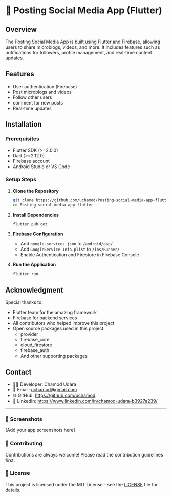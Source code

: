 # 📱 Posting Social Media App (Flutter)

## Overview
The Posting Social Media App is built using Flutter and Firebase, allowing users to share microblogs, videos, and more. It includes features such as notifications for followers, profile management, and real-time content updates.

## Features
- User authentication (Firebase)
- Post microblogs and videos
- Follow other users
- comment for new posts
- Real-time updates

## Installation

### Prerequisites
- Flutter SDK (>=2.0.0)
- Dart (>=2.12.0)
- Firebase account
- Android Studio or VS Code

### Setup Steps
1. **Clone the Repository**
   ```bash
   git clone https://github.com/uchamod/Posting-social-media-app-flutter.git
   cd Posting-social-media-app-flutter
   ```

2. **Install Dependencies**
   ```bash
   flutter pub get
   ```

3. **Firebase Configuration**
   - Add `google-services.json` to `/android/app/`
   - Add `GoogleService-Info.plist` to `/ios/Runner/`
   - Enable Authentication and Firestore in Firebase Console

4. **Run the Application**
   ```bash
   flutter run
   ```

## Acknowledgment
Special thanks to:
- Flutter team for the amazing framework
- Firebase for backend services
- All contributors who helped improve this project
- Open source packages used in this project:
  - provider
  - firebase_core
  - cloud_firestore
  - firebase_auth
  - And other supporting packages

## Contact
- 👨‍💻 Developer: Chamod Udara
- 📧 Email: uchamod@gmail.com
- 🌐 GitHub: https://github.com/uchamod
- 💼 LinkedIn: https://www.linkedin.com/in/chamod-udara-b3927a239/

---

### 📱 Screenshots
[Add your app screenshots here]

### 🤝 Contributing
Contributions are always welcome! Please read the contribution guidelines first.

### 📄 License
This project is licensed under the MIT License - see the [LICENSE](LICENSE) file for details.

